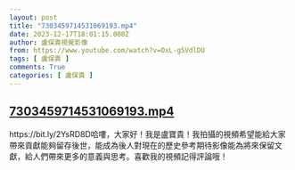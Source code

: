```yaml
---
layout: post
title: "7303459714531069193.mp4"
date: 2023-12-17T18:01:15.000Z
author: 盧保貴視覺影像
from: https://www.youtube.com/watch?v=OxL-g5VdlDU
tags: [ 盧保貴 ]
comments: True
categories: [ 盧保貴 ]
---
```

<!--1702836075000-->
[7303459714531069193.mp4](https://www.youtube.com/watch?v=OxL-g5VdlDU)
------

<div>
https://bit.ly/2YsRD8D哈嘍，大家好！我是盧寶貴！我拍攝的視頻希望能給大家帶來貢獻能夠留存後世，能成為後人對現在的歷史參考期待影像能為將來保留文獻，給人們帶來更多的意義與思考。喜歡我的視頻記得評論哦！
</div>
